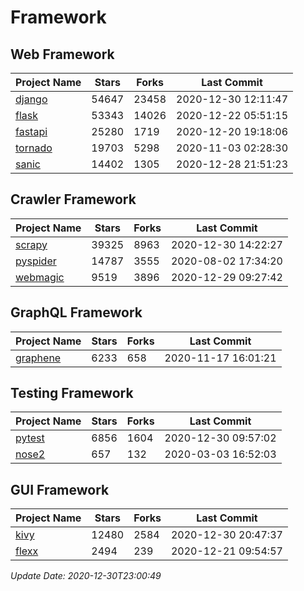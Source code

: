 # Framework

## Web Framework
| Project Name | Stars | Forks | Last Commit |
| ------------ | ----- | ----- | ----------- |
| [django](https://github.com/django/django) | 54647 | 23458 | 2020-12-30 12:11:47 |
| [flask](https://github.com/pallets/flask) | 53343 | 14026 | 2020-12-22 05:51:15 |
| [fastapi](https://github.com/tiangolo/fastapi) | 25280 | 1719 | 2020-12-20 19:18:06 |
| [tornado](https://github.com/tornadoweb/tornado) | 19703 | 5298 | 2020-11-03 02:28:30 |
| [sanic](https://github.com/huge-success/sanic) | 14402 | 1305 | 2020-12-28 21:51:23 |

## Crawler Framework
| Project Name | Stars | Forks | Last Commit |
| ------------ | ----- | ----- | ----------- |
| [scrapy](https://github.com/scrapy/scrapy) | 39325 | 8963 | 2020-12-30 14:22:27 |
| [pyspider](https://github.com/binux/pyspider) | 14787 | 3555 | 2020-08-02 17:34:20 |
| [webmagic](https://github.com/code4craft/webmagic) | 9519 | 3896 | 2020-12-29 09:27:42 |

## GraphQL Framework
| Project Name | Stars | Forks | Last Commit |
| ------------ | ----- | ----- | ----------- |
| [graphene](https://github.com/graphql-python/graphene) | 6233 | 658 | 2020-11-17 16:01:21 |

## Testing Framework
| Project Name | Stars | Forks | Last Commit |
| ------------ | ----- | ----- | ----------- |
| [pytest](https://github.com/pytest-dev/pytest) | 6856 | 1604 | 2020-12-30 09:57:02 |
| [nose2](https://github.com/nose-devs/nose2) | 657 | 132 | 2020-03-03 16:52:03 |

## GUI Framework
| Project Name | Stars | Forks | Last Commit |
| ------------ | ----- | ----- | ----------- |
| [kivy](https://github.com/kivy/kivy) | 12480 | 2584 | 2020-12-30 20:47:37 |
| [flexx](https://github.com/flexxui/flexx) | 2494 | 239 | 2020-12-21 09:54:57 |

*Update Date: 2020-12-30T23:00:49*